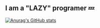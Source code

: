 ## I am a "LAZY" programer 💤

[![Anurag's GitHub stats](https://github-readme-stats.vercel.app/api?username=Gqsprogramer)](https://github.com/anuraghazra/github-readme-stats)
